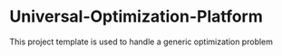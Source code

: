 # Universal-Optimization-Platform
This project template is used to handle a generic optimization problem 

